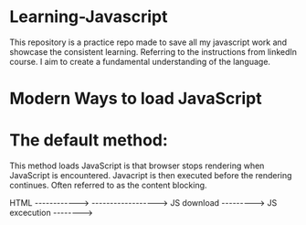 # Learning-Javascript
 This repository is a practice repo made to save all my javascript work and showcase the consistent learning. Referring to the instructions from linkedIn course. I aim to create a fundamental understanding of the language. 

# Modern Ways to load JavaScript
 # The default method:
  This method loads JavaScript is that browser stops rendering when JavaScript is encountered. Javacript is then executed before the rendering continues. Often referred to as the content blocking.

  HTML ------------>                   ------------------>
  JS download        --------->
  JS excecution               -------->

 #
